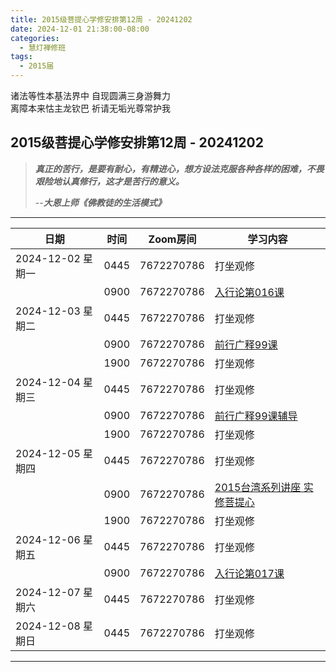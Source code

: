 ```yaml
---
title: 2015级菩提心学修安排第12周 - 20241202
date: 2024-12-01 21:38:00-08:00
categories:
  - 慧灯禅修班
tags:
  - 2015届
---
```

诸法等性本基法界中 自现圆满三身游舞力  
离障本来怙主龙钦巴 祈请无垢光尊常护我


## 2015级菩提心学修安排第12周 - 20241202


> *__真正的苦行，是要有耐心，有精进心，想方设法克服各种各样的困难，不畏艰险地认真修行，这才是苦行的意义。__*
>
> --***大恩上师《佛教徒的生活模式》***


---


|日期 |时间|Zoom房间|学习内容|
|--|--|--|--|
| 2024-12-02 星期一|0445|7672270786|打坐观修|
| |0900|7672270786|[入行论第016课](https://huidengchanxiu.net/refs/rxl/01#第十六节课) |
| 2024-12-03 星期二 |0445|7672270786|打坐观修|
|   |0900|7672270786| [前行广释99课](https://huidengchanxiu.net/refs/qxgs/qxgs-09ptx/#前行广释第099课) |
|   |1900|7672270786|打坐观修|
| 2024-12-04 星期三  |0445|7672270786|打坐观修|
|   |0900|7672270786| [前行广释99课辅导](https://huidengchanxiu.net/refs/qxgs/fudao/qxgsfd-09ptx/#前行广释第099课辅导) |
|   |1900|7672270786| 打坐观修 |
| 2024-12-05 星期四|0445|7672270786|打坐观修|
|   |0900|7672270786| [2015台湾系列讲座 实修菩提心](https://www.fohuifayu.com/index.php/huideng-jiangtang/fofa-jianxiu/puti-xin/9772-l15031) |
|   |1900|7672270786|打坐观修|
| 2024-12-06 星期五|0445|7672270786|打坐观修|
|   |0900|7672270786| [入行论第017课](https://huidengchanxiu.net/refs/rxl/01#第十七节课) |
| 2024-12-07 星期六|0445|7672270786|打坐观修|
| 2024-12-08 星期日|0445|7672270786|打坐观修|


---
